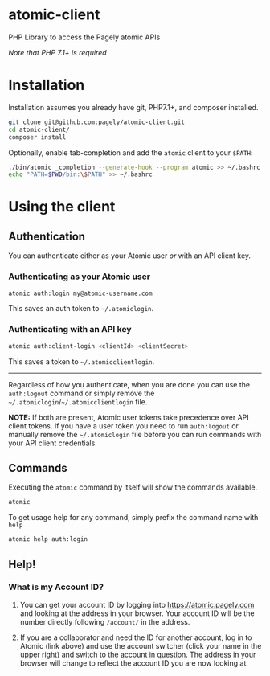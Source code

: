 # atomic-client
PHP Library to access the Pagely atomic APIs

*Note that PHP 7.1+ is required*

# Installation

Installation assumes you already have git, PHP7.1+, and composer installed.

```bash
git clone git@github.com:pagely/atomic-client.git
cd atomic-client/
composer install
```

Optionally, enable tab-completion and add the `atomic` client to your `$PATH`:

```bash
./bin/atomic _completion --generate-hook --program atomic >> ~/.bashrc
echo "PATH=$PWD/bin:\$PATH" >> ~/.bashrc
```

# Using the client
## Authentication

You can authenticate either as your Atomic user _or_ with an API client key.

### Authenticating as your Atomic user

```bash
atomic auth:login my@atomic-username.com
```

This saves an auth token to `~/.atomiclogin`.

### Authenticating with an API key

```bash
atomic auth:client-login <clientId> <clientSecret>
```

This saves a token to `~/.atomicclientlogin`.

---

Regardless of how you authenticate, when you are done you can use the `auth:logout` command or simply remove the `~/.atomiclogin`/`~/.atomicclientlogin` file.

**NOTE:** If both are present, Atomic user tokens take precedence over API client tokens. If you have a user token you need to run `auth:logout` or manually remove the `~/.atomiclogin` file before you can run commands with your API client credentials.

## Commands

Executing the `atomic` command by itself will show the commands available.
```bash
atomic
```

To get usage help for any command, simply prefix the command name with `help`
```bash
atomic help auth:login
```

## Help!

### What is my Account ID?
1. You can get your account ID by logging into https://atomic.pagely.com and
looking at the address in your browser. Your account ID will be the number directly following `/account/` in the address.

2. If you are a collaborator and need the ID for another account, log in to Atomic (link above) and use the account switcher
(click your name in the upper right) and switch to the account in question. The address in your browser
will change to reflect the account ID you are now looking at.
